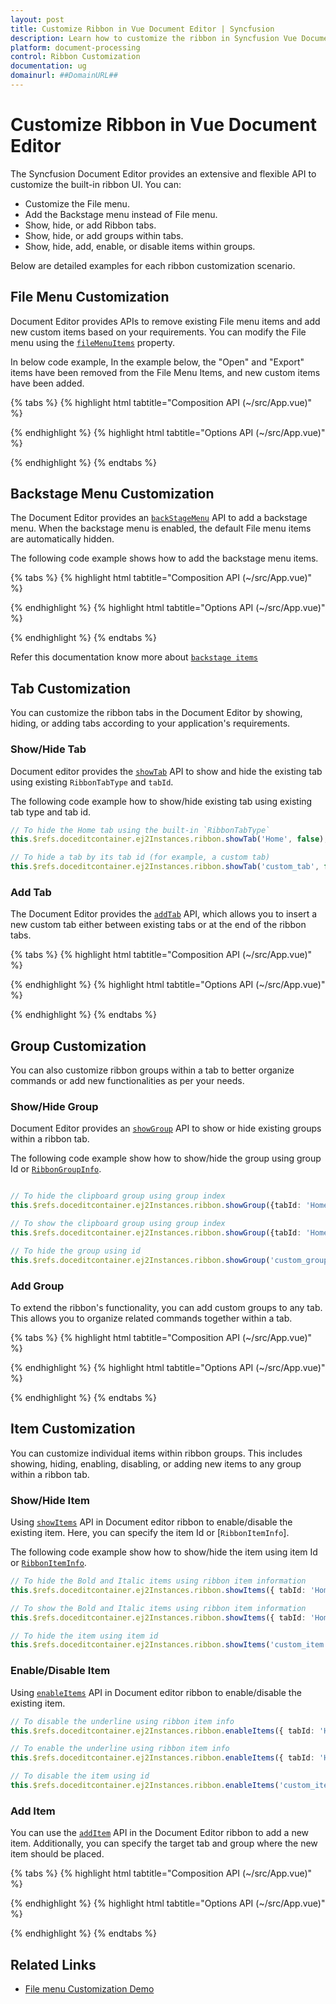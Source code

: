 ```yaml
---
layout: post
title: Customize Ribbon in Vue Document Editor | Syncfusion
description: Learn how to customize the ribbon in Syncfusion Vue Document Editor - file menu, backstage, tabs, groups, and items.
platform: document-processing
control: Ribbon Customization
documentation: ug
domainurl: ##DomainURL##
---
```


# Customize Ribbon in Vue Document Editor

The Syncfusion Document Editor provides an extensive and flexible API to customize the built-in ribbon UI. You can:

- Customize the File menu.
- Add the Backstage menu instead of File menu.
- Show, hide, or add Ribbon tabs.
- Show, hide, or add groups within tabs.
- Show, hide, add, enable, or disable items within groups.

Below are detailed examples for each ribbon customization scenario.

## File Menu Customization

Document Editor provides APIs to remove existing File menu items and add new custom items based on your requirements. You can modify the File menu using the [`fileMenuItems`](https://ej2.syncfusion.com/vue/documentation/api/document-editor-container/#filemenuitems) property.

In below code example, In the example below, the "Open" and "Export" items have been removed from the File Menu Items, and new custom items have been added.

{% tabs %}
{% highlight html tabtitle="Composition API (~/src/App.vue)" %}

<template>
<div class="control-section">
    <ejs-documenteditorcontainer ref="doceditcontainer" :toolbarMode="'Ribbon'" 
    :serviceUrl="hostUrl" :enableToolbar='true' height='600px' :fileMenuItems="fileMenuItems"
    @fileMenuItemClick="fileMenuClick"></ejs-documenteditorcontainer>
</div>
</template>
<script setup>
import { DocumentEditorContainerComponent, Toolbar, Ribbon } from "@syncfusion/ej2-vue-documenteditor";
import { onMounted, ref } from 'vue';

const documenteditorcontainer = ref(null);
provide('DocumentEditorContainer', [Toolbar, Ribbon]);
const fileMenuItems = [
  'New',
  'Print',
  { text: 'Export', id: 'custom_item', iconCss: 'e-icons e-export' }
];
function fileMenuClick(args) {
  if (args.item && args.item.id === 'custom_item') {
    doceditcontainer.value.ej2Instances.documentEditor.save('Sample', 'Docx');
  }
}
onMounted(() => {
  const editorInstance = doceditcontainer.value?.ej2Instances?.documentEditor;
});
</script>

{% endhighlight %}
{% highlight html tabtitle="Options API (~/src/App.vue)" %}

<template>
<div class="control-section">
    <ejs-documenteditorcontainer ref="doceditcontainer" :toolbarMode="'Ribbon'" 
    :serviceUrl="hostUrl" :enableToolbar='true' height='600px' :fileMenuItems="fileMenuItems"
    @fileMenuItemClick="fileMenuClick"></ejs-documenteditorcontainer>
</div>
</template>

<script>
import { DocumentEditorContainerComponent, Toolbar, Ribbon } from "@syncfusion/ej2-vue-documenteditor";
export default {
  components: {
    'ejs-documenteditorcontainer': DocumentEditorContainerComponent,
  },
  provide: {
    DocumentEditorContainer: [Toolbar, Ribbon]
  },
  data() {
    return {
      fileMenuItems: [
        'New',
        'Print',
        { text: 'Export', id: 'custom_item', iconCss: 'e-icons e-export' }
      ]
    };
  },
  methods: {
    fileMenuClick(args) {
      if (args.item) {
        this.$refs.doceditcontainer.ej2Instances.documentEditor.save('Sample', 'Docx');
      }
    }
  }
};

</script>

{% endhighlight %}
{% endtabs %}

## Backstage Menu Customization

The Document Editor provides an [`backStageMenu`](https://ej2.syncfusion.com/vue/documentation/api/document-editor-container/#backStageMenu) API to add a backstage menu. When the backstage menu is enabled, the default File menu items are automatically hidden.

The following code example shows how to add the backstage menu items.

{% tabs %}
{% highlight html tabtitle="Composition API (~/src/App.vue)" %}

<template>
<div class="control-section">
    <ejs-documenteditorcontainer ref="doceditcontainer" :toolbarMode="'Ribbon'" 
    :serviceUrl="hostUrl" :enableToolbar='true' height='600px' :fileMenuItems="fileMenuItems"
    @fileMenuItemClick="fileMenuClick"></ejs-documenteditorcontainer>
</div>
</template>
<script setup>
import { DocumentEditorContainerComponent, Toolbar, Ribbon } from "@syncfusion/ej2-vue-documenteditor";
import { onMounted, ref } from 'vue';

const documenteditorcontainer = ref(null);
provide('DocumentEditorContainer', [Toolbar, Ribbon]);
const backstageMenu = {
  text: 'File',
  backButton: { text: 'close' },
  items: [
    { id: 'new', text: 'New', iconCss: 'e-icons e-de-ctnr-new' }
  ]
};
function handleBackstageItemClick(args) {
  if (args.item) {
    doceditcontainer.value.ej2Instances.documentEditor.openBlank();
  }
}
onMounted(() => {
  const editorInstance = doceditcontainer.value?.ej2Instances?.documentEditor;
});
</script>

{% endhighlight %}
{% highlight html tabtitle="Options API (~/src/App.vue)" %}

<template>
<div class="control-section">
    <ejs-documenteditorcontainer ref="doceditcontainer" :toolbarMode="'Ribbon'" 
    :serviceUrl="hostUrl" :enableToolbar='true' height='600px' :backstageMenu="backstageMenu"
    @backstageItemClick="handleBackstageItemClick"></ejs-documenteditorcontainer>
</div>
</template>

<script>
import { DocumentEditorContainerComponent, Toolbar, Ribbon } from "@syncfusion/ej2-vue-documenteditor";
export default {
  components: {
    'ejs-documenteditorcontainer': DocumentEditorContainerComponent,
  },
  provide: {
    DocumentEditorContainer: [Toolbar, Ribbon]
  },
  data() {
    return {
      backstageMenu: {
        text: 'File',
        backButton: { text: 'close' },
        items: [
          { id: 'new', text: 'New', iconCss: 'e-icons e-de-ctnr-new' }
        ]
      }
    };
  },
  methods: {
    handleBackstageItemClick(args) {
      if (args.item) {
        this.$refs.doceditcontainer.ej2Instances.documentEditor.openBlank();
      }
    }
  }
};
</script>

{% endhighlight %}
{% endtabs %}

Refer this documentation know more about [`backstage items`](https://ej2.syncfusion.com/documentation/ribbon/backstage)

## Tab Customization

You can customize the ribbon tabs in the Document Editor by showing, hiding, or adding tabs according to your application's requirements.

### Show/Hide Tab

Document editor provides the [`showTab`](https://ej2.syncfusion.com/vue/documentation/api/document-editor-container/ribbon/#showtab) API to show and hide the existing tab using existing `RibbonTabType` and `tabId`.

The following code example how to show/hide existing tab using existing tab type and tab id.

```ts
// To hide the Home tab using the built-in `RibbonTabType`
this.$refs.doceditcontainer.ej2Instances.ribbon.showTab('Home', false);

// To hide a tab by its tab id (for example, a custom tab)
this.$refs.doceditcontainer.ej2Instances.ribbon.showTab('custom_tab', false);
```

### Add Tab

The Document Editor provides the [`addTab`](https://ej2.syncfusion.com/vue/documentation/api/document-editor-container/ribbon/#addtab) API, which allows you to insert a new custom tab either between existing tabs or at the end of the ribbon tabs.

{% tabs %}
{% highlight html tabtitle="Composition API (~/src/App.vue)" %}

<template>
<div class="control-section">
    <ejs-documenteditorcontainer ref="doceditcontainer" :toolbarMode="'Ribbon'" 
    :serviceUrl="hostUrl" :enableToolbar='true' height='600px'></ejs-documenteditorcontainer>
</div>
</template>
<script setup>
import { DocumentEditorContainerComponent, Toolbar, Ribbon } from "@syncfusion/ej2-vue-documenteditor";
import { onMounted, ref } from 'vue';
import { RibbonTabModel } from '@syncfusion/ej2-ribbon';

const documenteditorcontainer = ref(null);
provide('DocumentEditorContainer', [Toolbar, Ribbon]);

onMounted(() => {
    const container = doceditcontainer.value?.ej2Instances;
    // To add the tab at end of tab
    const ribbonTab = {
      header: 'Custom Tab',
      id: 'custom_tab',
      groups: [{
        header: 'Custom Group',
        collections: [{
          items: [{
            type: 'Button',
            buttonSettings: {
              content: 'New',
              iconCss: 'e-icons e-de-ctnr-new',
              clicked: () => {
                container.documentEditor.openBlank();
              }
            }
          }]
        }]
      }]
    };
    container.ribbon.addTab(ribbonTab);

    // To add the tab before the Insert tab(exising tab)
    container.ribbon.addTab(ribbonTab, 'Insert');
});
</script>

{% endhighlight %}
{% highlight html tabtitle="Options API (~/src/App.vue)" %}

<template>
<div class="control-section">
    <ejs-documenteditorcontainer ref="doceditcontainer" :toolbarMode="'Ribbon'" 
    :serviceUrl="hostUrl" :enableToolbar='true' height='600px'></ejs-documenteditorcontainer>
</div>
</template>

<script>
import { DocumentEditorContainerComponent, Toolbar, Ribbon } from "@syncfusion/ej2-vue-documenteditor";

export default {
  components: {
    'ejs-documenteditorcontainer': DocumentEditorContainerComponent,
  },
  provide: {
    DocumentEditorContainer: [Toolbar, Ribbon]
  },
  mounted() {
    const container = this.$refs.doceditcontainer.ej2Instances;

    // To add the tab at end of tab
    const ribbonTab = {
      header: 'Custom Tab',
      id: 'custom_tab',
      groups: [{
        header: 'Custom Group',
        collections: [{
          items: [{
            type: 'Button',
            buttonSettings: {
              content: 'New',
              iconCss: 'e-icons e-de-ctnr-new',
              clicked: () => {
                container.documentEditor.openBlank();
              }
            }
          }]
        }]
      }]
    };
    container.ribbon.addTab(ribbonTab);

    // To add the tab before the Insert tab(exising tab)
    container.ribbon.addTab(ribbonTab, 'Insert');
  }
};

</script>

{% endhighlight %}
{% endtabs %}

## Group Customization

You can also customize ribbon groups within a tab to better organize commands or add new functionalities as per your needs.

### Show/Hide Group 

Document Editor provides an [`showGroup`](https://ej2.syncfusion.com/vue/documentation/api/document-editor-container/ribbon/#showgroup) API to show or hide existing groups within a ribbon tab.

The following code example show how to show/hide the group using group Id or [`RibbonGroupInfo`](https://ej2.syncfusion.com/vue/documentation/api/document-editor-container/#ribbongroupinfo).

```ts

// To hide the clipboard group using group index
this.$refs.doceditcontainer.ej2Instances.ribbon.showGroup({tabId: 'Home', index: 1} , false);

// To show the clipboard group using group index
this.$refs.doceditcontainer.ej2Instances.ribbon.showGroup({tabId: 'Home', index: 1} , true);

// To hide the group using id
this.$refs.doceditcontainer.ej2Instances.ribbon.showGroup('custom_group', false);

```

### Add Group

To extend the ribbon's functionality, you can add custom groups to any tab. This allows you to organize related commands together within a tab.

{% tabs %}
{% highlight html tabtitle="Composition API (~/src/App.vue)" %}

<template>
<div class="control-section">
    <ejs-documenteditorcontainer ref="doceditcontainer" :toolbarMode="'Ribbon'" 
    :serviceUrl="hostUrl" :enableToolbar='true' height='600px'></ejs-documenteditorcontainer>
</div>
</template>
<script setup>
import { DocumentEditorContainerComponent, Toolbar, Ribbon } from "@syncfusion/ej2-vue-documenteditor";
import { onMounted, ref } from 'vue';

const documenteditorcontainer = ref(null);
provide('DocumentEditorContainer', [Toolbar, Ribbon]);

onMounted(() => {
    const container = doceditcontainer.value?.ej2Instances;
    // Add the new group at the end of the Home tab
    const ribbonGroup = {
      header: 'Custom Group',
      collections: [
        {
          items: [
            {
              type: 'Button',
              buttonSettings: {
                content: 'New',
                iconCss: 'e-icons e-de-ctnr-new',
                clicked: () => {
                  container.documentEditor.openBlank();
                }
              }
            }
          ]
        }
      ]
    };
    container.ribbon.addGroup('Home', ribbonGroup);

    // Add the new group at the specified index of the Home tab (before the Clipboard group)

    container.ribbon.addGroup('Home', ribbonGroup, 1);
});
</script>

{% endhighlight %}
{% highlight html tabtitle="Options API (~/src/App.vue)" %}

<template>
<div class="control-section">
    <ejs-documenteditorcontainer ref="doceditcontainer" :toolbarMode="'Ribbon'" 
    :serviceUrl="hostUrl" :enableToolbar='true' height='600px'></ejs-documenteditorcontainer>
</div>
</template>

<script>
import { DocumentEditorContainerComponent, Toolbar, Ribbon } from "@syncfusion/ej2-vue-documenteditor";

export default {
  components: {
    'ejs-documenteditorcontainer': DocumentEditorContainerComponent,
  },
  provide: {
    DocumentEditorContainer: [Toolbar, Ribbon]
  },
  mounted() {
    const container = this.$refs.doceditcontainer.ej2Instances;

    // Add the new group at the end of the Home tab
    const ribbonGroup = {
      header: 'Custom Group',
      collections: [
        {
          items: [
            {
              type: 'Button',
              buttonSettings: {
                content: 'New',
                iconCss: 'e-icons e-de-ctnr-new',
                clicked: () => {
                  container.documentEditor.openBlank();
                }
              }
            }
          ]
        }
      ]
    };
    container.ribbon.addGroup('Home', ribbonGroup);

    // Add the new group at the specified index of the Home tab (before the Clipboard group)

    container.ribbon.addGroup('Home', ribbonGroup, 1);
  }
};
</script>

{% endhighlight %}
{% endtabs %}

## Item Customization

You can customize individual items within ribbon groups. This includes showing, hiding, enabling, disabling, or adding new items to any group within a ribbon tab.

### Show/Hide Item

Using [`showItems`](https://ej2.syncfusion.com/vue/documentation/api/document-editor-container/ribbon/#showitems) API in Document editor ribbon to enable/disable the existing item. Here, you can specify the item Id or [`RibbonItemInfo`].

The following code example show how to show/hide the item using item Id or [`RibbonItemInfo`](https://ej2.syncfusion.com/vue/documentation/api/document-editor-container/#ribboniteminfo).

```ts
// To hide the Bold and Italic items using ribbon item information
this.$refs.doceditcontainer.ej2Instances.ribbon.showItems({ tabId: 'Home', groupIndex: 2, itemIndexes: [5, 6] } , false);

// To show the Bold and Italic items using ribbon item information
this.$refs.doceditcontainer.ej2Instances.ribbon.showItems({ tabId: 'Home', groupIndex: 2, itemIndexes: [5, 6] } , true);

// To hide the item using item id
this.$refs.doceditcontainer.ej2Instances.ribbon.showItems('custom_item', false);
```

### Enable/Disable Item

Using [`enableItems`](https://ej2.syncfusion.com/vue/documentation/api/document-editor-container/ribbon/#enableitems) API in Document editor ribbon to enable/disable the existing item.

```ts
// To disable the underline using ribbon item info
this.$refs.doceditcontainer.ej2Instances.ribbon.enableItems({ tabId: 'Home', groupIndex: 2, itemIndexes: [7] },false);

// To enable the underline using ribbon item info
this.$refs.doceditcontainer.ej2Instances.ribbon.enableItems({ tabId: 'Home', groupIndex: 2, itemIndexes: [7] },true);

// To disable the item using id
this.$refs.doceditcontainer.ej2Instances.ribbon.enableItems('custom_item', false);

```

### Add Item

You can use the [`addItem`](https://ej2.syncfusion.com/vue/documentation/api/document-editor-container/ribbon/#additem) API in the Document Editor ribbon to add a new item. Additionally, you can specify the target tab and group where the new item should be placed.

{% tabs %}
{% highlight html tabtitle="Composition API (~/src/App.vue)" %}

<template>
<div class="control-section">
    <ejs-documenteditorcontainer ref="doceditcontainer" :toolbarMode="'Ribbon'" 
    :serviceUrl="hostUrl" :enableToolbar='true' height='600px'></ejs-documenteditorcontainer>
</div>
</template>
<script setup>
import { DocumentEditorContainerComponent, Toolbar, Ribbon } from "@syncfusion/ej2-vue-documenteditor";
import { onMounted, ref } from 'vue';

const documenteditorcontainer = ref(null);
provide('DocumentEditorContainer', [Toolbar, Ribbon]);

onMounted(() => {
    const container = doceditcontainer.value?.ej2Instances;
    // To add the item at the end of the specified group (the item will be added at the end of the Undo group)
    const ribbonItem = {
      type: 'Button',
      buttonSettings: {
        content: 'New',
        iconCss: 'e-icons e-de-ctnr-new',
        clicked: () => {
          container.documentEditor.openBlank();
        }
      }
    };
    container.ribbon.addItem({ tabId: 'Home', index: 0 }, ribbonItem);

    // To add the item before the specified item index (the item will be added before the Redo item in the Undo group)

    container.ribbon.addItem({ tabId: 'Home', index: 0 }, ribbonItem, 1);
});
</script>

{% endhighlight %}
{% highlight html tabtitle="Options API (~/src/App.vue)" %}

<template>
<div class="control-section">
    <ejs-documenteditorcontainer ref="doceditcontainer" :toolbarMode="'Ribbon'" 
    :serviceUrl="hostUrl" :enableToolbar='true' height='600px'></ejs-documenteditorcontainer>
</div>
</template>

<script>
import { DocumentEditorContainerComponent, Toolbar, Ribbon } from "@syncfusion/ej2-vue-documenteditor";

export default {
  components: {
    'ejs-documenteditorcontainer': DocumentEditorContainerComponent,
  },
  provide: {
    DocumentEditorContainer: [Toolbar, Ribbon]
  },
  mounted() {
    const container = this.$refs.doceditcontainer.ej2Instances;
    // To add the item at the end of the specified group (the item will be added at the end of the Undo group)
    const ribbonItem = {
      type: 'Button',
      buttonSettings: {
        content: 'New',
        iconCss: 'e-icons e-de-ctnr-new',
        clicked: () => {
          container.documentEditor.openBlank();
        }
      }
    };
    container.ribbon.addItem({ tabId: 'Home', index: 0 }, ribbonItem);

    // To add the item before the specified item index (the item will be added before the Redo item in the Undo group)

    container.ribbon.addItem({ tabId: 'Home', index: 0 }, ribbonItem, 1);
  }
};
</script>

{% endhighlight %}
{% endtabs %}

## Related Links

- [File menu Customization Demo](https://ej2.syncfusion.com/demos/#/material/document-editor/ribbon-customization)